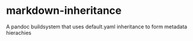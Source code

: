 # markdown-inheritance
A pandoc buildsystem that uses default.yaml inheritance to form metadata hierachies
